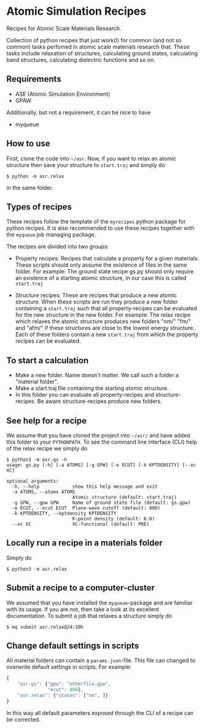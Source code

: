 Atomic Simulation Recipes
=========================
Recipes for Atomic Scale Materials Research.

Collection of python recipes that just work(!) for common (and not so common)
tasks perfomed in atomic scale materials research that. These tasks include
relaxation of structures, calculating ground states, calculating band
structures, calculating dielectric functions and so on.

Requirements
------------

* ASE (Atomic Simulation Environment)
* GPAW

Additionally, but not a requirement, it can be nice to have
* myqueue

How to use
----------
First, clone the code into `~/asr`. Now, if you want to relax an atomic
structure then save your structure to `start.traj` and simply do
```console
$ python -m asr.relax
```
in the same folder.

Types of recipes
----------------
These recipes follow the template of the `myrecipes` python package for python
recipes. It is also recommended to use these recipes together with the `myqueue`
job managing package.

The recipes are divided into two groups:

- Property recipes: Recipes that calculate a property for a given materials.
  These scripts should only assume the existence of files in the same folder.
  For example: The ground state recipe gs.py should only require an existence
  of a starting atomic structure, in our case this is called `start.traj`

- Structure recipes: These are recipes that produce a new atomic structure.
  When these scripts are run they produce a new folder containing a `start.traj`
  such that all property-recipes can be evaluated for the new structure in
  the new folder. For example: The relax recipe which relaxes the atomic
  structure produces new folders "nm/" "fm/" and "afm/" if these structures
  are close to the lowest energy structure. Each of these folders contain
  a new `start.traj` from which the property recipes can be evaluated.

To start a calculation
----------------------
- Make a new folder. Name doesn't matter. We call such a folder a
  "material folder".
- Make a start.traj file containing the starting atomic structure.
- In this folder you can evaluate all property-recipes and
  structure-recipes. Be aware structure-recipes produce new folders.

See help for a recipe
---------------------
We assume that you have cloned the project into `~/asr/` and have added
this folder to your `PYTHONPATH`. To see the command line interface (CLI)
help of the relax recipe we simply do

```console
$ python3 -m asr.gs -h
usage: gs.py [-h] [-a ATOMS] [-g GPW] [-e ECUT] [-k KPTDENSITY] [--xc XC]

optional arguments:
  -h, --help            show this help message and exit
  -a ATOMS, --atoms ATOMS
                        Atomic structure (default: start.traj)
  -g GPW, --gpw GPW     Name of ground state file (default: gs.gpw)
  -e ECUT, --ecut ECUT  Plane-wave cutoff (default: 800)
  -k KPTDENSITY, --kptdensity KPTDENSITY
                        K-point density (default: 6.0)
  --xc XC               XC-functional (default: PBE)
```

Locally run a recipe in a materials folder
------------------------------------------

Simply do
```console
$ python3 -m asr.relax
```

Submit a recipe to a computer-cluster
-------------------------------------
We assumed that you have installed the `myqueue`-package and are familiar
with its usage. If you are not, then take a look at its excellent
documentation. To submit a job that relaxes a structure simply do

```console
$ mq submit asr.relax@24:10h
```

Change default settings in scripts
----------------------------------
All material folders can contain a `params.json`-file. This file can
changed to overwrite default settings in scripts. For example:

```javascript
{
    "asr.gs": {"gpw": "otherfile.gpw",
               "ecut": 800},
    "asr.relax": {"states": ["nm", ]}
}
```

In this way all default parameters exposed through the CLI of a recipe
can be corrected.

